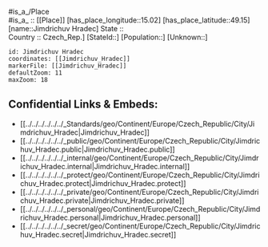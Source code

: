 ﻿---
location: [49.15,15.02] 
mapzoom: [7,12] 
mapmarker: city 
type: City
tags:
- geo/City


SpocWebEntityId: 31202
isDeleted: false
confidential: public

---
#is_a_/Place  
#is_a_ :: [[Place]] 
[has_place_longitude::15.02] 
[has_place_latitude::49.15] 
[name::Jimdrichuv Hradec] 
State ::  
Country :: Czech_Rep.] 
[StateId::] 
[Population::] 
[Unknown::] 


```leaflet
id: Jimdrichuv Hradec
coordinates: [[Jimdrichuv_Hradec]] 
markerFile: [[Jimdrichuv_Hradec]] 
defaultZoom: 11 
maxZoom: 18
```


## Confidential Links & Embeds: 
- [[../../../../../../_Standards/geo/Continent/Europe/Czech_Republic/City/Jimdrichuv_Hradec|Jimdrichuv_Hradec]] 
- [[../../../../../../_public/geo/Continent/Europe/Czech_Republic/City/Jimdrichuv_Hradec.public|Jimdrichuv_Hradec.public]] 
- [[../../../../../../_internal/geo/Continent/Europe/Czech_Republic/City/Jimdrichuv_Hradec.internal|Jimdrichuv_Hradec.internal]] 
- [[../../../../../../_protect/geo/Continent/Europe/Czech_Republic/City/Jimdrichuv_Hradec.protect|Jimdrichuv_Hradec.protect]] 
- [[../../../../../../_private/geo/Continent/Europe/Czech_Republic/City/Jimdrichuv_Hradec.private|Jimdrichuv_Hradec.private]] 
- [[../../../../../../_personal/geo/Continent/Europe/Czech_Republic/City/Jimdrichuv_Hradec.personal|Jimdrichuv_Hradec.personal]] 
- [[../../../../../../_secret/geo/Continent/Europe/Czech_Republic/City/Jimdrichuv_Hradec.secret|Jimdrichuv_Hradec.secret]] 
